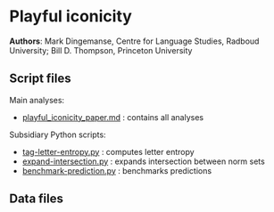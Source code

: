 # Playful iconicity
**Authors**: Mark Dingemanse, Centre for Language Studies, Radboud University; Bill D. Thompson, Princeton University

## Script files 

Main analyses:
* [playful_iconicity_paper.md](https://github.com/mdingemanse/playful_iconicity/blob/master/playful_iconicity_paper.md) : contains all analyses

Subsidiary Python scripts:
* [tag-letter-entropy.py](https://github.com/mdingemanse/playful_iconicity/blob/master/tag-letter-entropy.py) : computes letter entropy
* [expand-intersection.py](https://github.com/mdingemanse/playful_iconicity/blob/master/expand-intersaction.py) : expands intersection between norm sets
* [benchmark-prediction.py](https://github.com/mdingemanse/playful_iconicity/blob/master/benchmark-prediction.py) : benchmarks predictions

## Data files 

